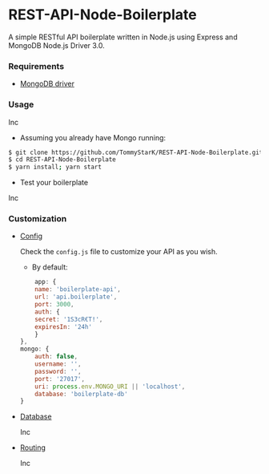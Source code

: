 # REST-API-Node-Boilerplate

A simple RESTful API boilerplate written in Node.js using Express and MongoDB Node.js Driver 3.0.

### Requirements

- [MongoDB driver](http://mongodb.github.io/node-mongodb-native/3.0/)

### Usage

Inc


- Assuming you already have Mongo running:

```bash
$ git clone https://github.com/TommyStarK/REST-API-Node-Boilerplate.git
$ cd REST-API-Node-Boilerplate
$ yarn install; yarn start
```

- Test your boilerplate

 Inc

### Customization

- [Config](https://github.com/TommyStarK/REST-API-Node-Boilerplate/blob/master/config.js)

    Check the `config.js` file to customize your API as you wish. 
    
    * By default:

    ```js
        app: {
        name: 'boilerplate-api',
        url: 'api.boilerplate',
        port: 3000,
        auth: {
        secret: '1S3cR€T!',
        expiresIn: '24h'
        }
    },
    mongo: {
        auth: false,
        username: '',
        password: '',
        port: '27017',
        uri: process.env.MONGO_URI || 'localhost',
        database: 'boilerplate-db'
    }
    ```

- [Database](https://github.com/TommyStarK/REST-API-Node-Boilerplate/blob/master/database.js)

    Inc

- [Routing](https://github.com/TommyStarK/REST-API-Node-Boilerplate/blob/master/routes/router.js)

    Inc